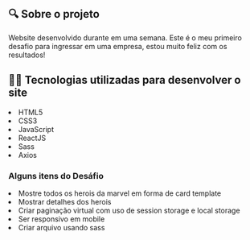 

## 🔍 Sobre o projeto

<p>  Website desenvolvido durante em uma semana. Este é o meu primeiro desafio para ingressar em uma empresa, estou muito feliz com os resultados! </p>

## :man_technologist: Tecnologias utilizadas para desenvolver o site

 <li> HTML5 </li>
 <li> CSS3 </li>
 <li> JavaScript </li>
 <li> ReactJS </li>
 <li> Sass </li>
 <li> Axios </li>

### Alguns itens do Desáfio

 <li> Mostre todos os herois da marvel em forma de card template </li>
 <li> Mostrar detalhes dos herois </li>
 <li> Criar paginação virtual com uso de session storage e local storage </li>
 <li> Ser responsivo em mobile </li>
 <li> Criar arquivo usando sass </li>
